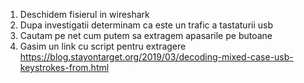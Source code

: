 1. Deschidem fisierul in wireshark
2. Dupa investigatii determinam ca este un trafic a tastaturii usb
3. Cautam pe net cum putem sa extragem apasarile pe butoane
4. Gasim un link cu script pentru extragere
https://blog.stayontarget.org/2019/03/decoding-mixed-case-usb-keystrokes-from.html